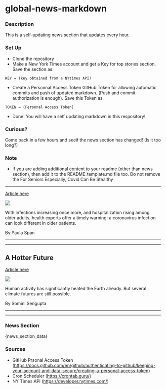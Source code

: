 # global-news-markdown

### Description 
This is a self-updating news section that updates every hour.

### Set Up 
* Clone the repository
* Make a New York Times account and get a Key for top stories section. Save the section as 
 ```
 KEY = (key obtained from a NYtimes API)
 ```
*  Create a Personnal Access Token GitHub Token for allowing automatic commits and push of updated markdown. (Push and commit authorization is enough). Save this Token as 
```
TOKEN = (Personal Access Token)
```
* Done! You will have a self updating markdown in this respository!

### Curious?
Come back in a few hours and seeif the news section has changed! (Is it too long?)

### Note
* If you are adding additional content to your readme (other than news section), then add it to the README_template.md file too. Do not remove the For Seniors Especially, Covid Can Be Stealthy
---------------------------------------------

[Article here](https://www.nytimes.com/2021/08/08/health/coronavirus-symptoms-elderly.html)

[![](https://static01.nyt.com/images/2021/08/10/science/07SCI-SPAN-ATYPICAL-1/merlin_192514638_a5286e84-51f5-4f70-870e-85273cf892f4-superJumbo.jpg)](https://www.nytimes.com/2021/08/08/health/coronavirus-symptoms-elderly.html)

With infections increasing once more, and hospitalization rising among older adults, health experts offer a timely warning: a coronavirus infection can look different in older patients.

By Paula Span

* * *

* * *

A Hotter Future
---------------

[Article here](https://www.nytimes.com/2021/08/09/briefing/climate-report-global-warming-future.html)

[![](https://static01.nyt.com/images/2021/08/09/lens/09ambriefing-promo/09ambriefing-climate01-superJumbo-v3.jpg)](https://www.nytimes.com/2021/08/09/briefing/climate-report-global-warming-future.html)

Human activity has significantly heated the Earth already. But several climate futures are still possible.

By Somini Sengupta

* * *

* * *

### News Section 
{news_section_data}


### Sources 
* GitHub Prsonal Access Token (https://docs.github.com/en/github/authenticating-to-github/keeping-your-account-and-data-secure/creating-a-personal-access-token)
* Cron Scheduler (https://crontab.guru/)
* NY Times API (https://developer.nytimes.com/)
